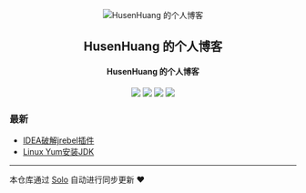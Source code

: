 <p align="center"><img alt="HusenHuang 的个人博客" src="https://static.b3log.org/images/brand/solo-32.png"></p><h2 align="center">
HusenHuang 的个人博客
</h2>

<h4 align="center">HusenHuang 的个人博客</h4>
<p align="center"><a title="HusenHuang 的个人博客" target="_blank" href="https://github.com/HusenHuang/solo-blog"><img src="https://img.shields.io/github/last-commit/HusenHuang/solo-blog.svg?style=flat-square&color=FF9900"></a>
<a title="GitHub repo size in bytes" target="_blank" href="https://github.com/HusenHuang/solo-blog"><img src="https://img.shields.io/github/repo-size/HusenHuang/solo-blog.svg?style=flat-square"></a>
<a title="Solo Version" target="_blank" href="https://github.com/b3log/solo/releases"><img src="https://img.shields.io/badge/solo-3.6.4-f1e05a.svg?style=flat-square&color=blueviolet"></a>
<a title="Hits" target="_blank" href="https://github.com/b3log/hits"><img src="https://hits.b3log.org/HusenHuang/solo-blog.svg"></a></p>

### 最新

* [IDEA破解jrebel插件](http://www.limaila.com/articles/2019/09/16/1568621539458.html)
* [Linux Yum安装JDK](http://www.limaila.com/articles/2019/09/10/1568104578196.html)



---

本仓库通过 [Solo](https://github.com/b3log/solo) 自动进行同步更新 ❤️ 